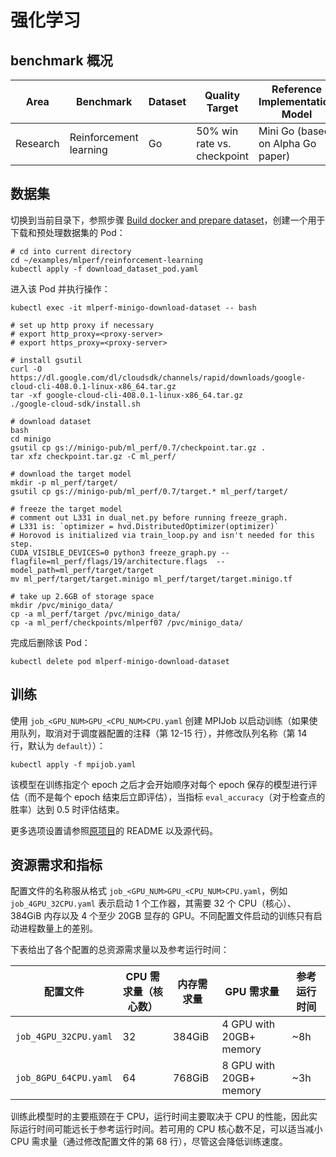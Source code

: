 # 强化学习

## benchmark 概况

| Area     | Benchmark              | Dataset | Quality Target              | Reference Implementation Model    |
| -------- | ---------------------- | ------- | --------------------------- | --------------------------------- |
| Research | Reinforcement learning | Go      | 50% win rate vs. checkpoint | Mini Go (based on Alpha Go paper) |

## 数据集

切换到当前目录下，参照步骤 [Build docker and prepare dataset](https://github.com/mlcommons/training_results_v2.1/tree/main/NVIDIA/benchmarks/minigo/implementations/tensorflow-22.09#build-docker-and-prepare-dataset)，创建一个用于下载和预处理数据集的 Pod：

```shell
# cd into current directory
cd ~/examples/mlperf/reinforcement-learning
kubectl apply -f download_dataset_pod.yaml
```

进入该 Pod 并执行操作：

```shell
kubectl exec -it mlperf-minigo-download-dataset -- bash

# set up http proxy if necessary
# export http_proxy=<proxy-server>
# export https_proxy=<proxy-server>

# install gsutil
curl -O https://dl.google.com/dl/cloudsdk/channels/rapid/downloads/google-cloud-cli-408.0.1-linux-x86_64.tar.gz
tar -xf google-cloud-cli-408.0.1-linux-x86_64.tar.gz
./google-cloud-sdk/install.sh

# download dataset
bash
cd minigo
gsutil cp gs://minigo-pub/ml_perf/0.7/checkpoint.tar.gz .
tar xfz checkpoint.tar.gz -C ml_perf/

# download the target model
mkdir -p ml_perf/target/
gsutil cp gs://minigo-pub/ml_perf/0.7/target.* ml_perf/target/

# freeze the target model
# comment out L331 in dual_net.py before running freeze_graph.
# L331 is: `optimizer = hvd.DistributedOptimizer(optimizer)`
# Horovod is initialized via train_loop.py and isn't needed for this step.
CUDA_VISIBLE_DEVICES=0 python3 freeze_graph.py --flagfile=ml_perf/flags/19/architecture.flags  --model_path=ml_perf/target/target
mv ml_perf/target/target.minigo ml_perf/target/target.minigo.tf

# take up 2.6GB of storage space
mkdir /pvc/minigo_data/
cp -a ml_perf/target /pvc/minigo_data/
cp -a ml_perf/checkpoints/mlperf07 /pvc/minigo_data/
```

完成后删除该 Pod：

```shell
kubectl delete pod mlperf-minigo-download-dataset
```

## 训练

使用 `job_<GPU_NUM>GPU_<CPU_NUM>CPU.yaml` 创建 MPIJob 以启动训练（如果使用队列，取消对于调度器配置的注释（第 12-15 行），并修改队列名称（第 14 行，默认为 `default`））：

```shell
kubectl apply -f mpijob.yaml
```

该模型在训练指定个 epoch 之后才会开始顺序对每个 epoch 保存的模型进行评估（而不是每个 epoch 结束后立即评估），当指标 `eval_accuracy`（对于检查点的胜率）达到 0.5 时评估结束。

更多选项设置请参照[原项目](https://github.com/mlcommons/training_results_v2.1/tree/main/NVIDIA/benchmarks/minigo/implementations/tensorflow-22.09)的 README 以及源代码。

## 资源需求和指标

配置文件的名称服从格式 `job_<GPU_NUM>GPU_<CPU_NUM>CPU.yaml`，例如 `job_4GPU_32CPU.yaml` 表示启动 1 个工作器，其需要 32 个 CPU（核心）、384GiB 内存以及 4 个至少 20GB 显存的 GPU。不同配置文件启动的训练只有启动进程数量上的差别。

下表给出了各个配置的总资源需求量以及参考运行时间：

| 配置文件              | CPU 需求量（核心数） | 内存需求量 | GPU 需求量              | 参考运行时间 |
| --------------------- | -------------------- | ---------- | ----------------------- | ------------ |
| `job_4GPU_32CPU.yaml` | 32                   | 384GiB     | 4 GPU with 20GB+ memory | ~8h          |
| `job_8GPU_64CPU.yaml` | 64                   | 768GiB     | 8 GPU with 20GB+ memory | ~3h          |

训练此模型时的主要瓶颈在于 CPU，运行时间主要取决于 CPU 的性能，因此实际运行时间可能远长于参考运行时间。若可用的 CPU 核心数不足，可以适当减小 CPU 需求量（通过修改配置文件的第 68 行），尽管这会降低训练速度。

